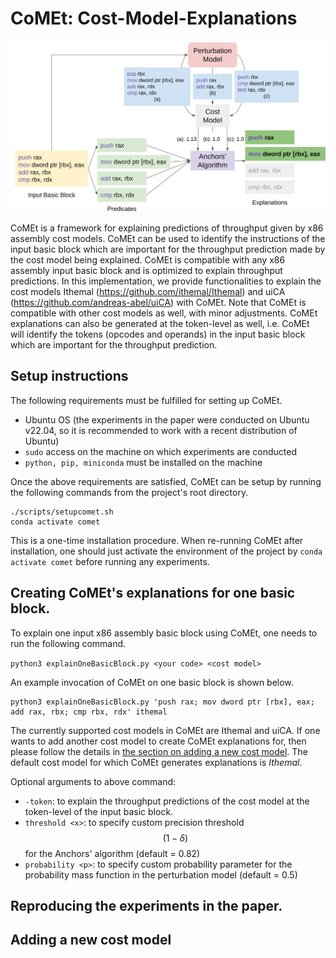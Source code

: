 # CoMEt: Cost-Model-Explanations

![Overview of CoMEt](figures/blockdiagram.png)


CoMEt is a framework for explaining predictions of throughput given by x86 assembly cost models. CoMEt can be used to identify the instructions of the input basic block which are important for the throughput prediction made by the cost model being explained. CoMEt is compatible with any x86 assembly input basic block and is optimized to explain throughput predictions. In this implementation, we provide functionalities to explain the cost models Ithemal (https://github.com/ithemal/Ithemal) and uiCA (https://github.com/andreas-abel/uiCA) with CoMEt. Note that CoMEt is compatible with other cost models as well, with minor adjustments. 
CoMEt explanations can also be generated at the token-level as well, i.e. CoMEt will identify the tokens (opcodes and operands) in the input basic block which are important for the throughput prediction. 

## Setup instructions

[//]: # (CoMEt can be set up using two possible setup options, with &#40;recommended&#41; and without the use of Docker.)

[//]: # ()
[//]: # (### Setup using Docker)

[//]: # (If one chooses to use Docker to setup CoMEt, one needs to ensure that Docker is installed on the machine running the experiments. More details on installing Docker can be found at https://docs.docker.com/get-docker/. After installation of Docker, one just needs to run the following set of commands from the project's root directory. )

[//]: # (```)

[//]: # (cd docker/)

[//]: # (sudo docker build -t comet ../)

[//]: # (cd ../)

[//]: # (```)

[//]: # ()
[//]: # (### Setup without Docker)

[//]: # (If one chooses the setup option without Docker, then one must ensure the following requirements.)
The following requirements must be fulfilled for setting up CoMEt. 
- Ubuntu OS (the experiments in the paper were conducted on Ubuntu v22.04, so it is recommended to work with a recent distribution of Ubuntu)
- `sudo` access on the machine on which experiments are conducted
- `python, pip, miniconda` must be installed on the machine

Once the above requirements are satisfied, CoMEt can be setup by running the following commands from the project's root directory. 

```
./scripts/setupcomet.sh
conda activate comet
```

This is a one-time installation procedure. When re-running CoMEt after installation, one should just activate the environment of the project by `conda activate comet` before running any experiments. 

## Creating CoMEt's explanations for one basic block. 
To explain one input x86 assembly basic block using CoMEt, one needs to run the following command. 

```python3 explainOneBasicBlock.py <your code> <cost model>```

An example invocation of CoMEt on one basic block is shown below. 

```
python3 explainOneBasicBlock.py 'push rax; mov dword ptr [rbx], eax; add rax, rbx; cmp rbx, rdx' ithemal 
```

The currently supported cost models in CoMEt are Ithemal and uiCA. If one wants to add another cost model to create CoMEt explanations for, then please follow the details in [the section on adding a new cost model](##adding-a-new-cost-model). 
The default cost model for which CoMEt generates explanations is _Ithemal_. 

Optional arguments to above command:
- `-token`: to explain the throughput predictions of the cost model at the token-level of the input basic block.
- `threshold <x>`: to specify custom precision threshold $$(1-\delta)$$ for the Anchors' algorithm (default = 0.82)
- `probability <p>`: to specify custom probability parameter for the probability mass function in the perturbation model (default = 0.5)

## Reproducing the experiments in the paper.


## Adding a new cost model
